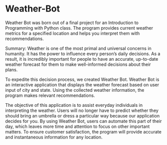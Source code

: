 # Weather-Bot
Weather Bot was born out of a final project for an Introduction to Programming with Python class. The program provides current weather metrics for a specified location and helps you interpret them with recommendations.

Summary:
Weather is one of the most primal and universal concerns in humanity. It has the power to influence every person’s daily decisions. As a result, it is incredibly important for people to have an accurate, up-to-date weather forecast for them to make well-informed decisions about their plans. 

To expedite this decision process, we created Weather Bot. Weather Bot is an interactive application that displays the weather forecast based on user input of city and state. Using the collected weather information, the program makes relevant recommendations. 

The objective of this application is to assist everyday individuals in interpreting the weather. Users will no longer have to predict whether they should bring an umbrella or dress a particular way because our application decides for you. By using Weather Bot, users can automate this part of their day, which leaves more time and attention to focus on other important matters. To ensure customer satisfaction, the program will provide accurate and instantaneous information for any location.
